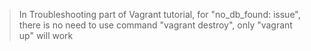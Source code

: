 > In Troubleshooting part of Vagrant tutorial, for "no_db_found: issue", there is no need to use command "vagrant destroy", only "vagrant up" will work